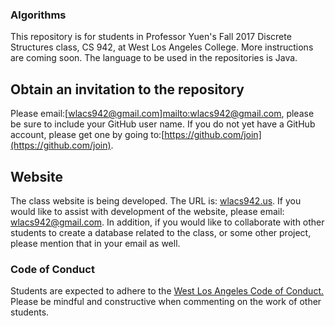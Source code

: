 ### Algorithms
This repository is for students in Professor Yuen's Fall 2017 Discrete Structures class, CS 942, at West Los Angeles College.
More instructions are coming soon. The language to be used in the repositories is Java.  

## Obtain an invitation to the repository 
Please email:[wlacs942@gmail.com]<mailto:wlacs942@gmail.com>, please be sure to include your GitHub user name. If you do not
yet have a GitHub account, please get one by going to:[https://github.com/join](https://github.com/join).

## Website
The class website is being developed. The URL is: [wlacs942.us](http://wlacs942.us). If you would like to assist with
development of the website, please email: [wlacs942@gmail.com](mailto:wlacs942@gmail.com). In addition, if you would like to
collaborate with other students to create a database related to the class, or some other project, please mention that in
your email as well. 

### Code of Conduct
Students are expected to adhere to the [West Los Angeles Code of Conduct.](http://www.wlac.edu/academics/pdf/WLAC_Catalog_Policies.pdf) 
Please be mindful and constructive when commenting on the work of other students.







